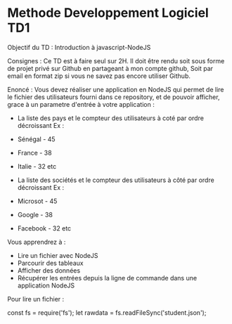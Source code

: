 # Methode Developpement Logiciel TD1

Objectif du TD : Introduction à javascript-NodeJS

Consignes : Ce TD est à faire seul sur 2H. Il doit être rendu soit sous forme de projet privé sur Github en partageant à mon compte github, Soit par email en format zip si vous ne savez pas encore utiliser Github.

Enoncé : Vous devez réaliser une application en NodeJS qui permet de lire le fichier des utilisateurs fourni dans ce repository, et de pouvoir afficher, grace à un parametre d'entrée à votre application :

 - La liste des pays et le compteur des utilisateurs à coté par ordre décroissant Ex :

- Sénégal - 45
- France - 38
- Italie - 32 etc

 - La liste des sociétés et le compteur des utilisateurs à côté par ordre décroissant Ex :

- Microsot - 45
- Google - 38
- Facebook - 32 etc

Vous apprendrez à :

- Lire un fichier avec NodeJS
- Parcourir des tableaux
- Afficher des données
- Récupérer les entrées depuis la ligne de commande dans une application NodeJS

Pour lire un fichier :

const fs = require('fs'); let rawdata = fs.readFileSync('student.json');

